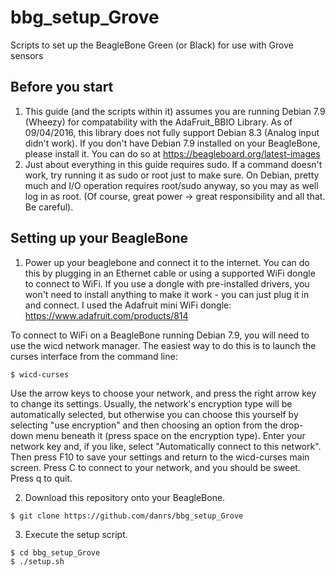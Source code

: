 # bbg_setup_Grove
Scripts to set up the BeagleBone Green (or Black) for use with Grove sensors

## Before you start
1. This guide (and the scripts within it) assumes you are running Debian 7.9 (Wheezy) for compatability with the AdaFruit_BBIO Library. As of 09/04/2016, this library does not fully support Debian 8.3 (Analog input didn't work). If you don't have Debian 7.9 installed on your BeagleBone, please install it. You can do so at https://beagleboard.org/latest-images
3. Just about everything in this guide requires sudo. If a command doesn't work, try running it as sudo or root just to make sure. On Debian, pretty much and I/O operation requires root/sudo anyway, so you may as well log in as root. (Of course, great power -> great responsibility and all that. Be careful).

## Setting up your BeagleBone
1. Power up your beaglebone and connect it to the internet. You can do this by plugging in an Ethernet cable or using a supported WiFi dongle to connect to WiFi. If you use a dongle with pre-installed drivers, you won't need to install anything to make it work - you can just plug it in and connect. I used the Adafruit mini WiFi dongle: https://www.adafruit.com/products/814

 To connect to WiFi on a BeagleBone running Debian 7.9, you will need to use the wicd network manager. The easiest way to do this is to launch the curses interface from the command line:
 ```
 $ wicd-curses
 ```
 Use the arrow keys to choose your network, and press the right arrow key to change its settings. Usually, the network's encryption type will be automatically selected, but otherwise you can choose this yourself by selecting "use encryption" and then choosing an option from the drop-down menu beneath it (press space on the encryption type). Enter your network key and, if you like, select "Automatically connect to this network". Then press F10 to save your settings and return to the wicd-curses main screen. Press C to connect to your network, and you should be sweet. Press q to quit.

2. Download this repository onto your BeagleBone.
 ```
 $ git clone https://github.com/danrs/bbg_setup_Grove
 ```
 
3. Execute the setup script. 
 ```
 $ cd bbg_setup_Grove
 $ ./setup.sh
 ```
